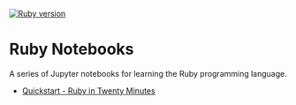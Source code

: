 [![Ruby version][ruby_badge]][ruby_release_notes]

# Ruby Notebooks

A series of Jupyter notebooks for learning the Ruby programming language.

- [Quickstart - Ruby in Twenty Minutes](notebooks/Quickstart.ipynb)

[ruby_release_notes]: https://www.ruby-lang.org/en/news/2020/12/25/ruby-3-0-0-released/
[ruby_badge]: https://img.shields.io/badge/Ruby-3.0-CC342D?logo=ruby&logoColor=CC342D
